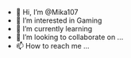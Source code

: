 - 👋 Hi, I’m @Mika107
- 👀 I’m interested in Gaming
- 🌱 I’m currently learning 
- 💞️ I’m looking to collaborate on ...
- 📫 How to reach me ...

<!---
Mika107/Mika107 is a ✨ special ✨ repository because its `README.md` (this file) appears on your GitHub profile.
You can click the Preview link to take a look at your changes.
--->

